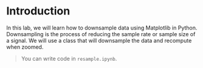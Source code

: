 # Introduction

In this lab, we will learn how to downsample data using Matplotlib in Python. Downsampling is the process of reducing the sample rate or sample size of a signal. We will use a class that will downsample the data and recompute when zoomed.

> You can write code in `resample.ipynb`.
